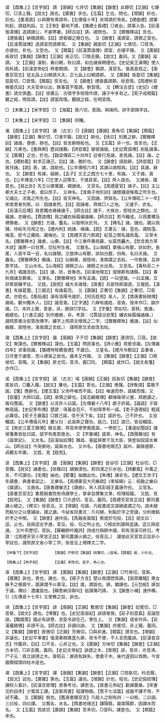 <!-- { "loadSidebar": true } -->
请	【酉集上】【言字部】	請	【唐韻】七井切【集韻】【韻會】此靜切【正韻】七靜切，□淸上聲。【說文】謁也。【廣雅】求也。【玉篇】乞也，問也。【增韻】祈也，扣也。【書湯誥】以與爾有衆請命。【左傳僖十年】余得請於帝矣。【禮曲禮】請業則起，請益則起。又【王制】墓地不請。【儀禮士昏禮】□者出，請事入告。【前漢張湯傳】造請諸公，不避寒暑。【師古註】請，謁問也。　又【爾雅釋詁】告也。【禮昏義】納徵請期。【註】請昏姻之期日也。　又【韻會】漢請室，請罪之室也。【前漢賈誼傳】造請室而請罪耳。　又【集韻】親盈切【正韻】七情切，□音淸。亦謁也，祈也。又受也。　又【類篇】《前漢賈誼傳》請室，亦讀平聲。　又【廣韻】疾政切【集韻】【韻會】【正韻】疾正切，□情去聲。【說文】義同。又【廣韻】延請。　又【正韻】漢制，春曰朝，秋曰請，如古諸侯聘禮也。【史記吳王濞傳】使人爲秋請。【前漢宣帝紀】時會朝請。　又【韻會】朝請，漢官名。張禹首爲之。【唐書百官志】從五品上曰朝請大夫，正七品上曰朝請郞。　又【廣韻】疾盈切【集韻】慈盈切，□音情。【類篇】受言也。　又【韻會】禮昏義請期，徐音情。【周禮秋官條狼氏註】大夫受命以出，餘事莫不復請。劉音情。　又【轉注古音】《史記》《禮書》請文俱盡。【註】徐廣云：古情字多假借作請，諸子中多有之。【荀子成相篇】聽之經，明其請。【註】請當爲情。聽獄之經，在明其情。

□	【未集上】【米字部】	□	【海篇】居六切，音踘。與掬同。詳手部掬字註。

□	【未集上】【米字部】	□	【集韻】同糷。

诸	【酉集上】【言字部】	諸	〔古文〕□【唐韻】【廣韻】章魚切【集韻】【類篇】【韻會】【正韻】專於切，□渚平聲。【說文】辯也。【徐曰】別異之辭。【爾雅釋訓】諸諸，便便，辯也。【註】皆言辭辯給也。　又【玉篇】非一也。皆言也。【正韻】凡衆也。【書舜典】歷試諸艱。【詩邶風】孌彼諸姬。【史記賈誼傳】紛亂諸事。　又【廣雅】之也，於也。【穀梁傳莊二十四年】迎者行見諸，舍見諸。【註】諸，之也。【禮射義】射求正諸己。【註】諸，猶於也。　又【韻會】語助辭。【詩邶風】日居月諸。【疏】居，諸，語助也。【公羊傳桓六年】其諸以病桓與。【註】其諸，辭也。　又【韻會】有諸，疑辭。【孟子】文王之囿方七十里，有諸。　又于諸，寘也。【公羊傳哀六年】□乞使人迎陽生，于諸其家。【註】齊人語也。　又諸侯，國君也。【易比卦】先王以建萬國，親諸侯。　又官名。【周禮夏官】諸子。【註】主公卿大夫士之子者。或曰庶子。　又神名。【淮南子地形訓】諸稽攝提條風之所生也。又諸比，凉風之所生也。【註】皆天神名。　又因諸，齊獄名。【公羊傳昭二十一年】宋南里者何若。曰：因諸者然。【註】因諸者，齊故□人之地。　又諸于，衣名。【前漢元后傳】政君獨衣絳緣諸于。【師古註】諸于，大掖衣，卽袿衣之類也。又偏諸，衣緣也。【賈誼傳】爲之繡衣絲履偏諸緣。【師古註】若今織成，以爲要襻及褾領者。　又【韻會】方諸，鑑名。以取明水於月。　又【釋名】諸，儲也。藏以爲儲，待給冬月用之也。【禮內則】桃諸、梅諸。【疏】王肅云：諸，菹也。謂桃菹、梅菹，卽今之藏桃、藏梅也。又【周禮天官六飮疏】紀莒之閒名諸爲濫。　又草木名。【爾雅釋木】諸慮，山櫐。【註】今江東呼櫐爲藤，似葛而麤大。【嵆含南方草木狀】諸蔗一曰甘蔗，交阯所生者。　又獸名。【山海經】單張山有獸，狀如豹，長尾，人首牛耳一目，名曰諸犍。又敖岸山有獸，狀如白鹿，四角，名曰夫諸。　又蟲名。【爾雅釋魚】蟾諸。【註】似蝦蟆，居陸地，淮南謂之去蚥。一作詹諸，互詳詹字註。　又山水名。【山海經】諸餘之山，諸餘之水出焉。　又邑名。【春秋莊二十九年】城諸及防。【註】諸、防，皆魯邑。【前漢地理志】琅琊郡有諸縣。【註】春秋城諸及鄆者。　又澤名。【爾雅釋地】宋有孟諸。【疏】一曰望諸。一曰孟豬。互詳豕部豬字註。　又姓。【說苑】越大夫諸發。【唐書】兵部侍郞諸道。又複姓。【漢書】有諸葛豐。【三國志】有諸葛亮。　又【廣韻】正奢切【集韻】之奢切，□音遮。亦姓也。【風俗通】漢有洛陽令諸於。【何氏姓苑】吳人。又【南唐書妖賊傳】諸祐，蘄州獨木人。【註】諸音查。【正字通】六麻有諸姓，音查。按本作□，譌作諸。□，本詐上聲，音查，非。餘詳□字註。　又【字彙】常如切，音稌。詹諸，蝦蟆也。【六書正譌】別作蟾蜍，非。考證：〔【賈誼治安策】繡衣絲履偏諸緣。〕　謹照原書治安策改傳字。繡字上照原文增爲之二字。〔【爾雅釋魚】蟾諸。【註】似蝦蟆，居陸地，淮南謂之去蚊。〕　謹照原文去蚊改去蚥。 

诹	【酉集上】【言字部】	諏	【唐韻】子于切【集韻】【韻會】遵須切，□音。【說文】聚謀也。【爾雅釋詁】謀也。【玉篇】問政事也。【詩小雅】周爰咨諏。【左傳襄四年】咨事爲諏。【儀禮特牲饋食禮】不諏日。　又星名。【禮月令鄭註】孟春者，日月會于諏訾，而斗建寅之辰也。諏本又作娵。　又【集韻】【韻會】【正韻】□將侯切，音陬。又【集韻】房尤切，音浮。義□同。　【類篇】或作□。【說文長箋】亦作□。

诺	【酉集上】【言字部】	諾	〔古文〕喏【唐韻】【正韻】奴各切【集韻】【韻會】匿各切，□囊入聲。【說文】譍也。【玉篇】答也。【正韻】應聲。【詩魯頌】莫敢不諾。【箋】應辭也。【禮玉藻】父命呼唯而不諾。【註】唯速而恭，諾緩而慢。又【投壷】大師曰諾。【疏】承領之辭也。【吳志顧雍傳】顧悌每得父書，拜跪讀之，每句應諾。　又【韻會】以言許人曰諾。【左傳襄十八年】獻子許諾。【論語】子路無宿諾。【史記季布傳】楚諺：得黃金百斤，不如得季布一諾。【老子道德經】輕諾必寡信。【荀子王霸篇】□賞己諾，信乎天下矣。【註】諾許也。己不許也。　又自輺語。【公羊傳僖元年】慶父曰：此奚斯之聲也，諾己。【註】諾已，皆自輺語。　又【南史江夏王鋒傳】鋒五歲，齊高帝使學鳳尾諾，一學卽工。【潘遠紀聞談】諸侯箋奏皆批曰諾，諾字有尾若風也。　又【字彙補】諾臯，神名。【酉陽雜俎】有《諾臯記》。　又水名。【前漢匈奴傳】韓昌、張猛與單于及大臣，俱登匈奴諾水東山。【師古註】今突厥地，諾眞水也。　又州名。【唐書地理志】諾州，屬靜邊郡，貞觀五年置。　又姓，見【姓苑】。

读	【酉集上】【言字部】	讀	【唐韻】【集韻】【韻會】徒谷切【正韻】杜谷切，□音獨。【說文】誦書也。【徐鍇曰】讀猶瀆也。若四瀆之引水也。【詩鄘風】中冓之言，不可讀也。【毛傳】抽也。【鄭箋】抽猶出也。【朱傳】誦言也。【禮文王世子】冬讀書，典書者詔之。　又樂名。【周禮春官大司樂疏】《孝經緯》云：祝融之樂曰《屬讀》。　又曲名。【唐書禮樂志】《讀曲》，宋人爲彭城王義康作也。　又官名。【唐書百官志】集賢殿書院有侍讀學士，掌承旨撰集文章，校理經籍。　又姓，見【姓苑】。　又【集韻】【韻會】□大透切，音豆。義同。【周禮天官宮正註】鄭司農讀火絕之。《釋文》徐音豆。又【增韻】句讀，凡經書成文語絕處謂之句。語未絕而點分之以便誦詠，謂之讀。今祕省挍書式：凡句絕，則點於字之旁讀，分則微點於字之中閒。　又【韻會】通作投。【馬融長笛賦】察度於句投。【註】說文曰：逗，止也。投與逗古字通，音豆。投，句之所止也。○按此則讀與逗通。逗又與投通。　又叶亭歷切，音狄。【蘇轍醉吟庵詩】詩成付與醉中讀，知有淸溪可終日。考證：〔【周禮天官小宰宮正註】鄭司農讀火絕之。徐音豆。〕　謹按此天官宫正註非小宰註也，謹照原文省小宰二字。俆音豆上增釋文二字。 

	【申集下】【衣字部】		【唐韻】戸鉤切【集韻】胡溝切，□音侯。【類篇】褕，小衫也。

	【酉集上】【角字部】		【玉篇】多攺切，音歹。角心也。

诼	【酉集上】【言字部】	諑	【廣韻】【集韻】【韻會】【正韻】□竹角切，音斲。【廣雅】訴也，責也，譖也，也。【揚子方言】楚以南謂愬爲諑。【屈原離騷】衆女嫉予之蛾眉兮，謠諑謂予以善淫。【註】謠，謂毀也。諑，猶譖也。【元包經】諑加于譎，傳曰：遭讒毀也。【韓愈納涼聯句】拙謀傷巧諑。　又【韻會小補】通作椓。引《左傳哀十七年》又使椓之註，訴也。

诽	【酉集上】【言字部】	誹	【唐韻】【正韻】敷尾切【集韻】【韻會】妃尾切，□音斐。【說文】謗也。【博雅】也。【史記高祖紀】誹謗者族。【莊子刻意篇】高論怨誹。【戰國策】國必有誹譽，忠臣令誹在己，譽在上。　又【集韻】或省作非。【前漢鼂錯傳】非謗不治。【師古註】非讀曰誹。　又【集韻】府尾切，非上聲。義同。　又【集韻】【韻會】匪微切【正韻】芳微切。□與非通。【類篇】謗言也。【增韻】非議也。【史記平準書】張湯奏顏異當九卿，見令不便，不入言而腹誹。【前漢食貨志】作腹非。【註】口不言，心非之也。又【廣韻】方味切【集韻】【韻會】【正韻】方未切，□非去聲。義同。【史記文帝紀】誹謗之木。【索隱】誹，音非，亦音沸。尸子云：堯立誹謗之木。韋昭云：慮政有缺失，使書于木，後代遂因以爲飾。今宮牆橋樑頭四柱木是也。

课	【酉集上】【言字部】	課	【唐韻】【集韻】【韻會】【正韻】□苦臥切，科去聲。【說文】試也。【廣雅】第也。【玉篇】議也。【增韻】計也，程也。【史記匈奴傳】課校人畜計。【前漢京房傳】房奏考功，課吏法。【晉書元帝紀】勸課農桑。【宋書沈約自序】少寬其工課。【汲冢周書】程課物徵。【管子七法篇】成器不課不用，不試不藏。　又【廣韻】稅也。【舊唐書職官志】凡賦人之制有四：一曰租，二曰調，三曰役，四曰課。　又縣名、水名。【隋書地理志】課陽縣，屬南陽郡，因課水而名。　又【玉篇】苦訛切【廣韻】【集韻】苦禾切，□音科。課差也。　又【類篇】率也。

